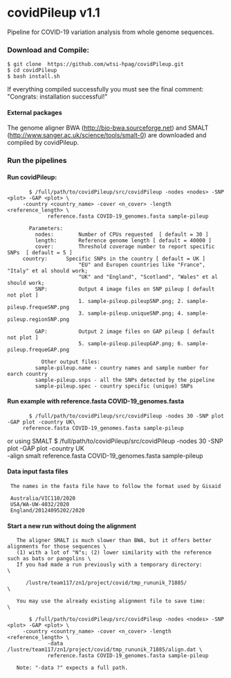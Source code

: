 # covidPileup v1.1
Pipeline for COVID-19 variation analysis from whole genome sequences.

### Download and Compile:

    $ git clone  https://github.com/wtsi-hpag/covidPileup.git 
    $ cd covidPileup 
    $ bash install.sh
		
If everything compiled successfully you must see the final comment: 
		"Congrats: installation successful!"		

#### External packages
The genome aligner BWA (http://bio-bwa.sourceforge.net) and SMALT (http://www.sanger.ac.uk/science/tools/smalt-0) are downloaded and compiled by covidPileup.

### Run the pipelines

#### Run covidPileup:
           $ /full/path/to/covidPileup/src/covidPileup -nodes <nodes> -SNP <plot> -GAP <plot> \
		 -country <country_name> -cover <n_cover> -length <reference_length> \
                 reference.fasta COVID-19_genomes.fasta sample-pileup

	       Parameters:
             nodes:        Number of CPUs requested  [ default = 30 ]
             length:       Reference genome length [ default = 40000 ]
             cover:        Threshold coverage number to report specific SNPs  [ default = 5 ]
	     country:      Specific SNPs in the country [ default = UK ]
                           "EU" and Europen countries like "France", "Italy" et al should work;
                           "UK" and "England", "Scotland", "Wales" et al should work;
             SNP:          Output 4 image files on SNP pileup [ default not plot ]
                           1. sample-pileup.pileupSNP.png; 2. sample-pileup.frequeSNP.png
                           3. sample-pileup.uniqueSNP.png; 4. sample-pileup.regionSNP.png

             GAP:          Output 2 image files on GAP pileup [ default not plot ]
                           5. sample-pileup.pileupGAP.png; 6. sample-pileup.frequeGAP.png

               Other output files:
             sample-pileup.name - country names and sample number for earch country
             sample-pileup.snps - all the SNPs detected by the pipeline
             sample-pileup.spec - country specific (unique) SNPs 
                  
#### Run example with reference.fasta COVID-19_genomes.fasta 

           $ /full/path/to/covidPileup/src/covidPileup -nodes 30 -SNP plot -GAP plot -country UK\
		 reference.fasta COVID-19_genomes.fasta sample-pileup
	   
or using SMALT 
           $ /full/path/to/covidPileup/src/covidPileup -nodes 30 -SNP plot -GAP plot -country UK\
		 -align smalt reference.fasta COVID-19_genomes.fasta sample-pileup
	    
#### Data input fasta files 
     The names in the fasta file have to follow the format used by Gisaid

     Australia/VIC110/2020
     USA/WA-UW-4032/2020
     England/20124095202/2020
 
#### Start a new run without doing the alignment 
       The aligner SMALT is much slower than BWA, but it offers better alignments for those sequences \
       (1) with a lot of "N"s; (2) lower similarity with the reference such as bats or pangolins \
       If you had made a run previously with a temporary directory:       \ 

          /lustre/team117/zn1/project/covid/tmp_rununik_71885/            \

       You may use the already existing alignment file to save time:      \
  
           $ /full/path/to/covidPileup/src/covidPileup -nodes <nodes> -SNP <plot> -GAP <plot> \
		 -country <country_name> -cover <n_cover> -length <reference_length> \
                 -data /lustre/team117/zn1/project/covid/tmp_rununik_71885/align.dat \
                 reference.fasta COVID-19_genomes.fasta sample-pileup

       Note: "-data ?" expects a full path.

